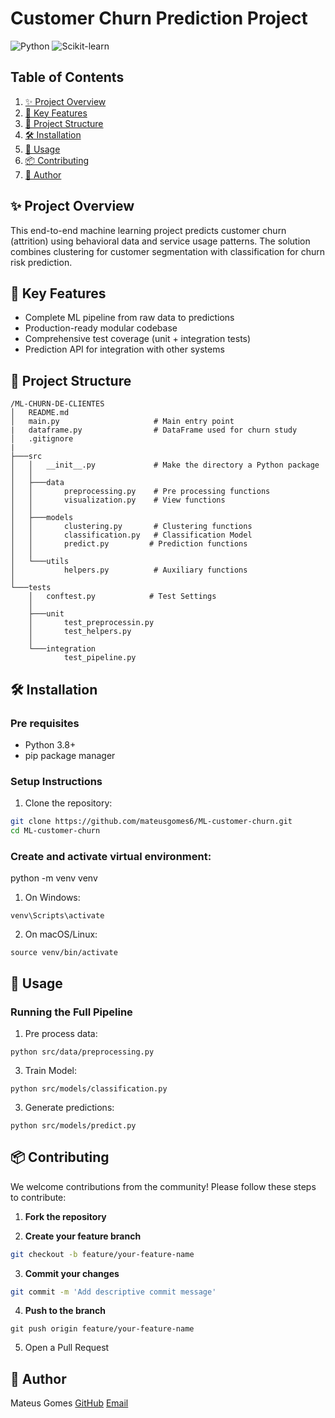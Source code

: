 # Customer Churn Prediction Project
![Python](https://img.shields.io/badge/Python-3.8%2B-blue)
![Scikit-learn](https://img.shields.io/badge/Scikit--learn-1.0%2B-orange)

## Table of Contents
1. <a href="#-project-overview">✨ Project Overview</a>
2. <a href="#-key-features">🚀 Key Features</a>
3. <a href="#-project-structure">📂 Project Structure</a>
4. <a href="#-installation">🛠️ Installation</a>
5. <a href="#-usage">🧪 Usage</a>
6. <a href="#-contributing">📦 Contributing</a>
7. <a href="#-author">👤 Author</a>

## ✨ Project Overview

This end-to-end machine learning project predicts customer churn (attrition) using behavioral data and service usage patterns. The solution combines clustering for customer segmentation with classification for churn risk prediction.

## 🚀 Key Features
- Complete ML pipeline from raw data to predictions
- Production-ready modular codebase
- Comprehensive test coverage (unit + integration tests)
- Prediction API for integration with other systems

## 📂 Project Structure
```
/ML-CHURN-DE-CLIENTES
│   README.md
│   main.py                     # Main entry point
|   dataframe.py                # DataFrame used for churn study
│   .gitignore
|   
├───src
│   │   __init__.py             # Make the directory a Python package
│   │
│   ├───data
│   │       preprocessing.py    # Pre processing functions
│   │       visualization.py    # View functions
│   │
│   ├───models
│   │       clustering.py       # Clustering functions
│   │       classification.py   # Classification Model
│   │       predict.py         # Prediction functions
│   │
│   └───utils
│           helpers.py          # Auxiliary functions
│
└───tests
    │   conftest.py            # Test Settings
    │
    ├───unit
    │       test_preprocessin.py
    │       test_helpers.py
    │
    └───integration
            test_pipeline.py
```
## 🛠️ Installation

### Pre requisites
- Python 3.8+
- pip package manager

### Setup Instructions
1. Clone the repository:
```bash
git clone https://github.com/mateusgomes6/ML-customer-churn.git
cd ML-customer-churn
````
### Create and activate virtual environment:
python -m venv venv
1. On Windows:
```
venv\Scripts\activate
````
2. On macOS/Linux:
```
source venv/bin/activate
```

## 🧪 Usage

### Running the Full Pipeline
1. Pre process data:
```
python src/data/preprocessing.py
````
3. Train Model:
```
python src/models/classification.py
```
3. Generate predictions:
```
python src/models/predict.py 
````
## 📦 Contributing

We welcome contributions from the community! Please follow these steps to contribute:

1. **Fork the repository**  

2. **Create your feature branch**  
```bash
git checkout -b feature/your-feature-name
```
3. **Commit your changes**
```bash
git commit -m 'Add descriptive commit message'
````
4. **Push to the branch**
```
git push origin feature/your-feature-name
```
5. Open a Pull Request
## 👤 Author

Mateus Gomes
[GitHub](https://github.com/mateusgomes6)
[Email](mateusgomesdc@hotmail.com)
